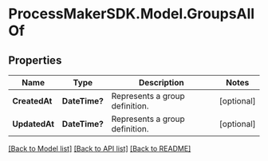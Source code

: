 
# ProcessMakerSDK.Model.GroupsAllOf

## Properties

Name | Type | Description | Notes
------------ | ------------- | ------------- | -------------
**CreatedAt** | **DateTime?** | Represents a group definition. | [optional] 
**UpdatedAt** | **DateTime?** | Represents a group definition. | [optional] 

[[Back to Model list]](../README.md#documentation-for-models)
[[Back to API list]](../README.md#documentation-for-api-endpoints)
[[Back to README]](../README.md)

